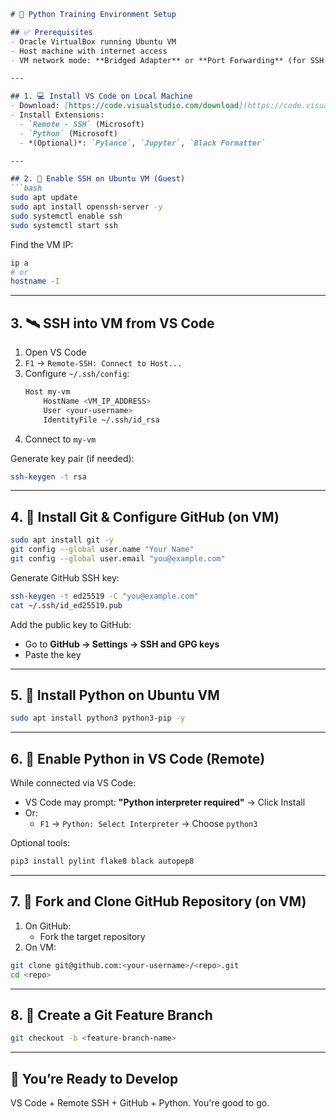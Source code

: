 ```markdown
# 🐍 Python Training Environment Setup

## ✅ Prerequisites
- Oracle VirtualBox running Ubuntu VM
- Host machine with internet access
- VM network mode: **Bridged Adapter** or **Port Forwarding** (for SSH access)

---

## 1. 💻 Install VS Code on Local Machine
- Download: [https://code.visualstudio.com/download](https://code.visualstudio.com/download)
- Install Extensions:
  - `Remote - SSH` (Microsoft)
  - `Python` (Microsoft)
  - *(Optional)*: `Pylance`, `Jupyter`, `Black Formatter`

---

## 2. 🔐 Enable SSH on Ubuntu VM (Guest)
```bash
sudo apt update
sudo apt install openssh-server -y
sudo systemctl enable ssh
sudo systemctl start ssh
```

Find the VM IP:
```bash
ip a
# or
hostname -I
```

---

## 3. 🛰️ SSH into VM from VS Code
1. Open VS Code  
2. `F1` → `Remote-SSH: Connect to Host...`  
3. Configure `~/.ssh/config`:
   ```bash
   Host my-vm
       HostName <VM_IP_ADDRESS>
       User <your-username>
       IdentityFile ~/.ssh/id_rsa
   ```
4. Connect to `my-vm`

Generate key pair (if needed):
```bash
ssh-keygen -t rsa
```

---

## 4. 🧰 Install Git & Configure GitHub (on VM)
```bash
sudo apt install git -y
git config --global user.name "Your Name"
git config --global user.email "you@example.com"
```

Generate GitHub SSH key:
```bash
ssh-keygen -t ed25519 -C "you@example.com"
cat ~/.ssh/id_ed25519.pub
```

Add the public key to GitHub:  
- Go to **GitHub → Settings → SSH and GPG keys**  
- Paste the key

---

## 5. 🐍 Install Python on Ubuntu VM
```bash
sudo apt install python3 python3-pip -y
```

---

## 6. 🧩 Enable Python in VS Code (Remote)
While connected via VS Code:
- VS Code may prompt: **"Python interpreter required"** → Click Install
- Or:
  - `F1` → `Python: Select Interpreter` → Choose `python3`

Optional tools:
```bash
pip3 install pylint flake8 black autopep8
```

---

## 7. 🔄 Fork and Clone GitHub Repository (on VM)
1. On GitHub:
   - Fork the target repository
2. On VM:
```bash
git clone git@github.com:<your-username>/<repo>.git
cd <repo>
```

---

## 8. 🌿 Create a Git Feature Branch
```bash
git checkout -b <feature-branch-name>
```

---

## 🎯 You’re Ready to Develop
VS Code + Remote SSH + GitHub + Python. You're good to go.
```
